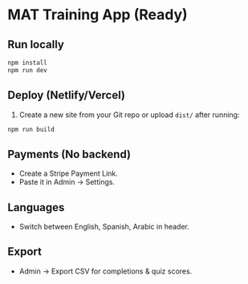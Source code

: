 # MAT Training App (Ready)

## Run locally
```bash
npm install
npm run dev
```

## Deploy (Netlify/Vercel)
1. Create a new site from your Git repo or upload `dist/` after running:
```bash
npm run build
```

## Payments (No backend)
- Create a Stripe Payment Link.
- Paste it in Admin → Settings.

## Languages
- Switch between English, Spanish, Arabic in header.

## Export
- Admin → Export CSV for completions & quiz scores.
